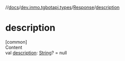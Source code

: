 //[docs](../../../index.md)/[dev.inmo.tgbotapi.types](../index.md)/[Response](index.md)/[description](description.md)



# description  
[common]  
Content  
val [description](description.md): [String](https://kotlinlang.org/api/latest/jvm/stdlib/kotlin/-string/index.html)? = null  



